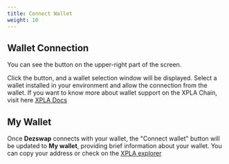 ```yaml
---
title: Connect Wallet
weight: 10
---
```


## Wallet Connection

You can see the button on the upper-right part of the screen.

Click the button, and a wallet selection window will be displayed. Select a wallet installed in your environment and allow the connection from the wallet. If you want to know more about wallet support on the XPLA Chain, visit here [XPLA Docs](https://docs.xpla.io/docs/learn/xpla-vault/)

## My Wallet

Once **Dezswap** connects with your wallet, the "Connect wallet" button will be updated to **My wallet**, providing brief information about your wallet. You can copy your address or check on the [XPLA explorer](https://explorer.xpla.io/)
